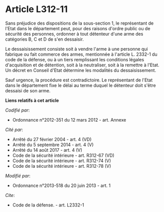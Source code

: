 # Article L312-11

Sans préjudice des dispositions de la sous-section 1, le représentant de l'Etat dans le département peut, pour des raisons
d'ordre public ou de sécurité des personnes, ordonner à tout détenteur d'une arme des catégories B, C et D de s'en dessaisir.

Le dessaisissement consiste soit à vendre l'arme à une personne qui fabrique ou fait commerce des armes, mentionnée à
l'article L. 2332-1 du code de la défense, ou à un tiers remplissant les conditions légales d'acquisition et de détention,
soit à la neutraliser, soit à la remettre à l'Etat. Un décret en Conseil d'Etat détermine les modalités du dessaisissement.

Sauf urgence, la procédure est contradictoire. Le représentant de l'Etat dans le département fixe le délai au terme duquel le
détenteur doit s'être dessaisi de son arme.

**Liens relatifs à cet article**

_Codifié par_:

  - Ordonnance n°2012-351 du 12 mars 2012 - art. Annexe

_Cité par_:

  - Arrêté du 27 février 2004 - art. 4 (VD)
  - Arrêté du 5 septembre 2014 - art. 4 (V)
  - Arrêté du 14 août 2017 - art. 4 (V)
  - Code de la sécurité intérieure - art. R312-67 (VD)
  - Code de la sécurité intérieure - art. R312-74 (V)
  - Code de la sécurité intérieure - art. R312-78 (V)

_Modifié par_:

  - Ordonnance n°2013-518 du 20 juin 2013 - art. 1

_Cite_:

  - Code de la défense. - art. L2332-1
